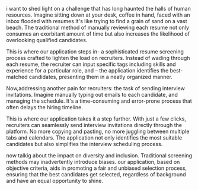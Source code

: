 i want to shed light on a challenge that has long haunted the halls of human resources.
Imagine sitting down at your desk, coffee in hand, faced with an inbox flooded with resumes
It's like trying to find a grain of sand on a vast beach.
The traditional method of manually reviewing each resume not only consumes an exorbitant amount of time 
but also increases the likelihood of overlooking qualified candidates.

This is where our application steps in-
 a sophisticated resume screening process crafted to lighten the load on recruiters.
 Instead of wading through each resume, the recruiter can input specific tags including skills and experience 
for a particular role, and –
 the application identifies the best-matched candidates, presenting them in a neatly organized manner.

Now,addressing another pain for recruiters: the task of sending interview invitations. 
Imagine manually typing out emails to each candidate, and managing the schedule.
It's a time-consuming and error-prone process that often delays the hiring timeline.

This is where our application takes it a step further. With just a few clicks,
 recruiters can seamlessly send interview invitations directly through the platform. 
No more copying and pasting, no more juggling between multiple tabs and calendars. 
The application not only identifies the most suitable candidates but also simplifies the interview scheduling process.

now talkig about the impact on diversity and inclusion. 
Traditional screening methods may inadvertently introduce biases. 
our application, based on objective criteria, aids in promoting a fair and unbiased selection process, 
ensuring that the best candidates get selected, regardless of background and have an equal opportunity to shine.
